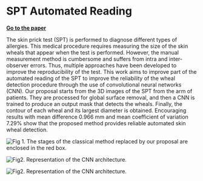 # SPT Automated Reading

[**Go to the paper**](https://ieeexplore.ieee.org/document/9626125)

The skin prick test (SPT) is performed to diagnose different types of allergies. This medical procedure requires measuring the size of the skin wheals that appear when the test is performed. However, the manual measurement method is cumbersome and suffers from intra and inter-observer errors. Thus, multiple approaches have been developed to improve the reproducibility of the test. This work aims to improve part of the automated reading of the SPT to improve the reliability of the wheal detection procedure through the use of convolutional neural networks (CNN). Our proposal starts from the 3D images of the SPT from the arm of patients. They are processed for global surface removal, and then a CNN is trained to produce an output mask that detects the wheals. Finally, the contour of each wheal and its largest diameter is obtained. Encouraging results with mean difference 0.966 mm and mean coefficient of variation 7.29% show that the proposed method provides reliable automated skin wheal detection.

![Fig 1. The stages of the classical method replaced by our proposal are enclosed in the red box.](https://imgur.com/a/2PZQ8sy)

![Fig2. Representation of the CNN architecture.](https://imgur.com/a/wWNmbS1)

![Fig2. Representation of the CNN architecture.]([http://url/to/img.png](https://imgur.com/a/dCZkNU0))
